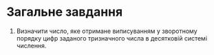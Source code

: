 # Загальне завдання
1. Визначити число, яке отримане виписуванням у зворотному порядку цифр заданого тризначного числа в десятковій системі числення.
